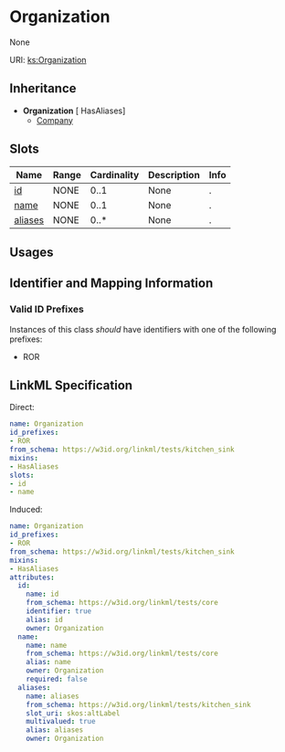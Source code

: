 # Organization

None

URI: [ks:Organization](https://w3id.org/linkml/tests/kitchen_sink/Organization)




## Inheritance

* **Organization** [ HasAliases]
    * [Company](Company.md)




## Slots

| Name | Range | Cardinality | Description  | Info |
| ---  | --- | --- | --- | --- |
| [id](id.md) | NONE | 0..1 | None  | . |
| [name](name.md) | NONE | 0..1 | None  | . |
| [aliases](aliases.md) | NONE | 0..* | None  | . |


## Usages



## Identifier and Mapping Information


### Valid ID Prefixes

Instances of this class *should* have identifiers with one of the following prefixes:

* ROR







## LinkML Specification

<!-- TODO: investigate https://stackoverflow.com/questions/37606292/how-to-create-tabbed-code-blocks-in-mkdocs-or-sphinx -->

Direct:

```yaml
name: Organization
id_prefixes:
- ROR
from_schema: https://w3id.org/linkml/tests/kitchen_sink
mixins:
- HasAliases
slots:
- id
- name

```

Induced:

```yaml
name: Organization
id_prefixes:
- ROR
from_schema: https://w3id.org/linkml/tests/kitchen_sink
mixins:
- HasAliases
attributes:
  id:
    name: id
    from_schema: https://w3id.org/linkml/tests/core
    identifier: true
    alias: id
    owner: Organization
  name:
    name: name
    from_schema: https://w3id.org/linkml/tests/core
    alias: name
    owner: Organization
    required: false
  aliases:
    name: aliases
    from_schema: https://w3id.org/linkml/tests/kitchen_sink
    slot_uri: skos:altLabel
    multivalued: true
    alias: aliases
    owner: Organization

```